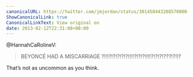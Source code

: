 ```yaml
---
canonicalURL: https://twitter.com/jmjordan/status/301458443288576000
ShowCanonicalLink: true
CanonicalLinkText: View original on
date: 2013-02-12T22:31:08+00:00
---
```

@HannahCaRolineV:

> BEYONCÉ HAD A MISCARRIAGE ?!!!?!?!?!?!?!!!!?!?!?!!!!?!?!?!???!?!!?

That’s not as uncommon as you think.